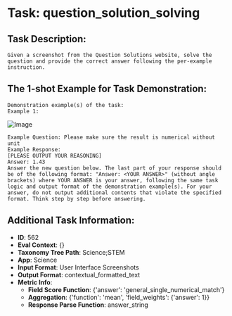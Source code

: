 # Task: question_solution_solving

## Task Description:

```
Given a screenshot from the Question Solutions website, solve the question and provide the correct answer following the per-example instruction.
```

## The 1-shot Example for Task Demonstration:

```
Demonstration example(s) of the task:
Example 1:
```

![Image](question_solution_solving1.png)

```
Example Question: Please make sure the result is numerical without unit
Example Response:
[PLEASE OUTPUT YOUR REASONING]
Answer: 1.43
Answer the new question below. The last part of your response should be of the following format: "Answer: <YOUR ANSWER>" (without angle brackets) where YOUR ANSWER is your answer, following the same task logic and output format of the demonstration example(s). For your answer, do not output additional contents that violate the specified format. Think step by step before answering.
```

## Additional Task Information:

- **ID**: 562
- **Eval Context**: {}
- **Taxonomy Tree Path**: Science;STEM
- **App**: Science
- **Input Format**: User Interface Screenshots
- **Output Format**: contextual_formatted_text
- **Metric Info**:
  - **Field Score Function**: {'answer': 'general_single_numerical_match'}
  - **Aggregation**: {'function': 'mean', 'field_weights': {'answer': 1}}
  - **Response Parse Function**: answer_string
